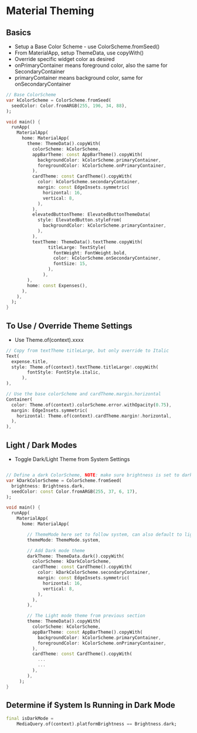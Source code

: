 # Material Theming

## Basics
- Setup a Base Color Scheme - use ColorScheme.fromSeed()
- From MaterialApp, setup ThemeData, use copyWith()
- Override specific widget color as desired
- onPrimaryContainer means foreground color, also the same for SecondaryContainer
- primaryContainer means background color, same for onSecondaryContainer

```dart
// Base ColorScheme
var kColorScheme = ColorScheme.fromSeed(
  seedColor: Color.fromARGB(255, 196, 34, 88),
);

void main() {
  runApp(
    MaterialApp(
      home: MaterialApp(
        theme: ThemeData().copyWith(
          colorScheme: kColorScheme,
          appBarTheme: const AppBarTheme().copyWith(
            backgroundColor: kColorScheme.primaryContainer,
            foregroundColor: kColorScheme.onPrimaryContainer,
          ),
          cardTheme: const CardTheme().copyWith(
            color: kColorScheme.secondaryContainer,
            margin: const EdgeInsets.symmetric(
              horizontal: 16,
              vertical: 8,
            ),
          ),
          elevatedButtonTheme: ElevatedButtonThemeData(
            style: ElevatedButton.styleFrom(
              backgroundColor: kColorScheme.primaryContainer,
            ),
          ),
          textTheme: ThemeData().textTheme.copyWith(
                titleLarge: TextStyle(
                  fontWeight: FontWeight.bold,
                  color: kColorScheme.onSecondaryContainer,
                  fontSize: 15,
                ),
              ),
        ),
        home: const Expenses(),
      ),
    ),
  );
}

```

## To Use / Override Theme Settings
- Use Theme.of(context).xxxx
  
```dart
// Copy from textTheme titleLarge, but only override to Italic
Text(
  expense.title,
  style: Theme.of(context).textTheme.titleLarge!.copyWith(
        fontStyle: FontStyle.italic,
      ),
),

// Use the base colorScheme and cardTheme.margin.horizontal
Container(
  color: Theme.of(context).colorScheme.error.withOpacity(0.75),
  margin: EdgeInsets.symmetric(
    horizontal: Theme.of(context).cardTheme.margin!.horizontal,
  ),
),
```

## Light / Dark Modes
- Toggle Dark/Light Theme from System Settings
  
```dart

// Define a dark ColorScheme, NOTE: make sure brightness is set to dark
var kDarkColorScheme = ColorScheme.fromSeed(
  brightness: Brightness.dark,
  seedColor: const Color.fromARGB(255, 37, 6, 17),
);

void main() {
  runApp(
    MaterialApp(
      home: MaterialApp(

        // ThemeMode here set to follow system, can also default to light or dark
        themeMode: ThemeMode.system,

        // Add Dark mode theme
        darkTheme: ThemeData.dark().copyWith(
          colorScheme: kDarkColorScheme,
          cardTheme: const CardTheme().copyWith(
            color: kDarkColorScheme.secondaryContainer,
            margin: const EdgeInsets.symmetric(
              horizontal: 16,
              vertical: 8,
            ),
          ),
        ),

        // The Light mode theme from previous section
        theme: ThemeData().copyWith(
          colorScheme: kColorScheme,
          appBarTheme: const AppBarTheme().copyWith(
            backgroundColor: kColorScheme.primaryContainer,
            foregroundColor: kColorScheme.onPrimaryContainer,
          ),
          cardTheme: const CardTheme().copyWith(
            ...
            ...
          ),
        ),
     );
}
```

## Determine if System Is Running in Dark Mode
```dart
final isDarkMode =
    MediaQuery.of(context).platformBrightness == Brightness.dark;
```


